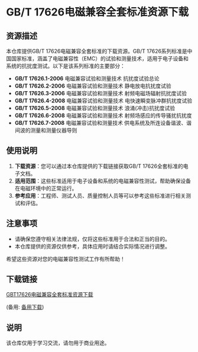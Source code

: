 # GB/T 17626电磁兼容全套标准资源下载

## 资源描述

本仓库提供GB/T 17626电磁兼容全套标准的下载资源。GB/T 17626系列标准是中国国家标准，涵盖了电磁兼容性（EMC）的试验和测量技术，适用于电子设备和系统的抗扰度测试。以下是该系列标准的主要部分：

- **GB/T 17626.1-2006** 电磁兼容试验和测量技术 抗扰度试验总论
- **GB/T 17626.2-2006** 电磁兼容试验和测量技术 静电放电抗扰度试验
- **GB/T 17626.3-2006** 电磁兼容试验和测量技术 射频电磁场辐射抗扰度试验
- **GB/T 17626.4-2008** 电磁兼容试验和测量技术 电快速瞬变脉冲群抗扰度试验
- **GB/T 17626.5-2008** 电磁兼容试验和测量技术 浪涌(冲击)抗扰度试验
- **GB/T 17626.6-2008** 电磁兼容试验和测量技术 射频场感应的传导骚扰抗扰度
- **GB/T 17626.7-2008** 电磁兼容试验和测量技术 供电系统及所连设备谐波、谐间波的测量和测量仪器导则

## 使用说明

1. **下载资源**：您可以通过本仓库提供的下载链接获取GB/T 17626全套标准的电子文档。
2. **适用范围**：这些标准适用于电子设备和系统的电磁兼容性测试，帮助确保设备在电磁环境中的正常运行。
3. **参考应用**：工程师、测试人员、质量控制人员等可以参考这些标准进行相关测试和评估。

## 注意事项

- 请确保您遵守相关法律法规，仅将这些标准用于合法和正当的目的。
- 本仓库提供的资源仅供参考，具体应用时请结合实际情况进行调整。

希望这些资源对您的电磁兼容性测试工作有所帮助！

## 下载链接
[GBT17626电磁兼容全套标准资源下载](https://pan.quark.cn/s/db352f71ce30) 

(备用: [备用下载](https://pan.baidu.com/s/1ftN5UfHoSP9TH41TazAZSA?pwd=1234))

## 说明

该仓库仅用于学习交流，请勿用于商业用途。

